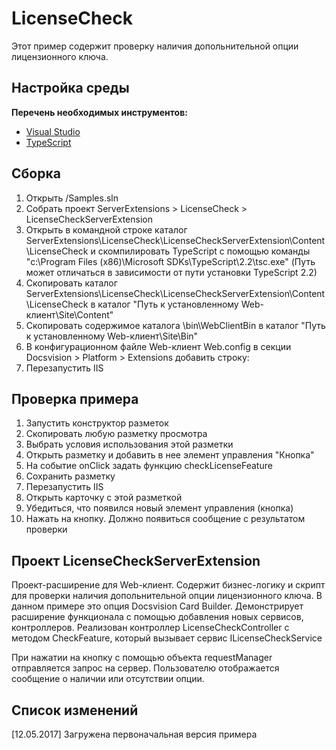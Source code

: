 # LicenseCheck

Этот пример содержит проверку наличия допольнительной опции лицензионного ключа.

## Настройка среды

**Перечень необходимых инструментов:** 
* [Visual Studio](https://www.visualstudio.com)
* [TypeScript](https://www.typescriptlang.org)

## Сборка

1. Открыть /Samples.sln
3. Собрать проект ServerExtensions > LicenseCheck > LicenseCheckServerExtension
4. Открыть в командной строке каталог ServerExtensions\LicenseCheck\LicenseCheckServerExtension\Content\LicenseCheck и скомпилировать TypeScript с помощью команды
"c:\Program Files (x86)\Microsoft SDKs\TypeScript\2.2\tsc.exe" (Путь может отличаться в зависимости от пути установки TypeScript 2.2)
7. Скопировать каталог ServerExtensions\LicenseCheck\LicenseCheckServerExtension\Content\LicenseCheck в каталог "Путь к установленному Web-клиент\Site\Content"
5. Скопировать содержимое каталога \bin\WebClientBin в каталог "Путь к установленному Web-клиент\Site\Bin"
8. В конфигурационном файле Web-клиент Web.config в секции Docsvision > Platform > Extensions добавить строку:
	 <Extension TypeName="LicenseCheckServerExtension.LayoutWebClientExtension, LicenseCheckServerExtension" Target="WebClient"/>
7. Перезапустить IIS

## Проверка примера

1. Запустить конструктор разметок
2. Скопировать любую разметку просмотра
3. Выбрать условия использования этой разметки
4. Открыть разметку и добавить в нее элемент управления "Кнопка"
5. На событие onClick задать функцию checkLicenseFeature 
6. Сохранить разметку
7. Перезапустить IIS
8. Открыть карточку с этой разметкой
9. Убедиться, что появился новый элемент управления (кнопка)
10. Нажать на кнопку. Должно появиться сообщение с результатом проверки

## Проект LicenseCheckServerExtension

Проект-расширение для Web-клиент. Содержит бизнес-логику и скрипт для проверки наличия допольнительной опции лицензионного ключа.
В данном примере это опция Docsvision Card Builder.
Демонстрирует расширение функционала с помощью добавления новых сервисов, контроллеров.
Реализован контроллер LicenseCheckController с методом CheckFeature, который вызывает сервис ILicenseCheckService

При нажатии на кнопку с помощью объекта requestManager отправляется запрос на сервер. Пользователю отображается сообщение о наличии или отсутствии опции.


## Список изменений

[12.05.2017] Загружена первоначальная версия примера


